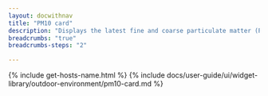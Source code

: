 ```yaml
---
layout: docwithnav
title: "PM10 card"
description: "Displays the latest fine and coarse particulate matter (PM10) telemetry in a scalable rectangle card."
breadcrumbs: "true"
breadcrumbs-steps: "2"

---
```

{% include get-hosts-name.html %}
{% include docs/user-guide/ui/widget-library/outdoor-environment/pm10-card.md %}
